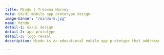 ```yaml
---
title: Mindu | Treawna Harvey
meta: UX/UI mobile app prototype design
image-banner: "/mindu-0.jpg"
name: Mindu
detail-1: ux/ui design
detail-2: app prototype
detail-3: logo reveal
description: Mindu is an educational mobile app prototype that addresses mental health and wellness.

---
```

